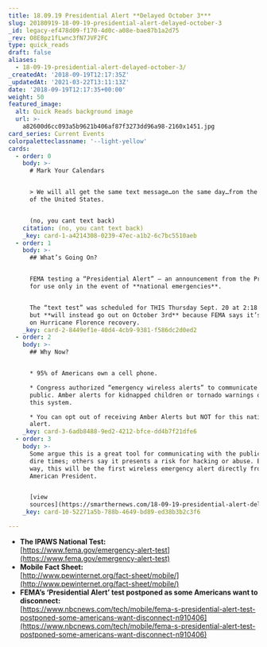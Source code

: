 ```yaml
---
title: 18.09.19 Presidential Alert **Delayed October 3***
slug: 20180919-18-09-19-presidential-alert-delayed-october-3
_id: legacy-ef478d09-f170-4d0c-a08e-bae87b1a2d75
_rev: O8E8pz1fLwnc3fN7JVF2FC
type: quick_reads
draft: false
aliases:
  - 18-09-19-presidential-alert-delayed-october-3/
_createdAt: '2018-09-19T12:17:35Z'
_updatedAt: '2021-03-22T13:11:13Z'
date: '2018-09-19T12:17:35+00:00'
weight: 50
featured_image:
  alt: Quick Reads background image
  url: >-
    a82600d6cc093a5b9621b406af87f3273dd96a98-2160x1451.jpg
card_series: Current Events
colorpaletteclassname: '--light-yellow'
cards:
  - order: 0
    body: >-
      # Mark Your Calendars


      > We will all get the same text message…on the same day…from the President
      of the United States.


      (no, you cant text back)
    citation: (no, you cant text back)
    _key: card-1-a4214308-0239-47ec-a1b2-6c7bc5510aeb
  - order: 1
    body: >-
      ## What’s Going On?


      FEMA testing a “Presidential Alert” – an announcement from the President
      for use only in the event of **national emergencies**.


      The “text test” was scheduled for THIS Thursday Sept. 20 at 2:18 p.m. EST,
      but **will instead go out on October 3rd** because FEMA says it’s focusing
      on Hurricane Florence recovery.
    _key: card-2-8449ef1e-40d4-4cb9-9381-f586dc2d0ed2
  - order: 2
    body: >-
      ## Why Now?


      * 95% of Americans own a cell phone.

      * Congress authorized “emergency wireless alerts” to communicate with the
      public. Amber alerts for kidnapped children or tornado warnings often use
      this system.

      * You can opt out of receiving Amber Alerts but NOT for this national
      alert.
    _key: card-3-6adb8488-9ed2-4212-bfce-dd4b7f21dfe6
  - order: 3
    body: >-
      Some argue this is a great tool for communicating with the public during
      dire times; others say it presents a risk for hacking or abuse. Either
      way, this will be the first wireless emergency alert directly from an
      American President.


      [view
      sources](https://smarthernews.com/18-09-19-presidential-alert-delayed-october-3/)
    _key: card-10-52271a5b-788b-4649-bd89-ed38b3b2c3f6

---
```

* **The IPAWS National Test:**  
[https://www.fema.gov/emergency-alert-test](https://www.fema.gov/emergency-alert-test)
* **Mobile Fact Sheet:**  
[http://www.pewinternet.org/fact-sheet/mobile/](http://www.pewinternet.org/fact-sheet/mobile/)
* **FEMA’s ‘Presidential Alert’ test postponed as some Americans want to disconnect:**  
[https://www.nbcnews.com/tech/mobile/fema-s-presidential-alert-test-postponed-some-americans-want-disconnect-n910406](https://www.nbcnews.com/tech/mobile/fema-s-presidential-alert-test-postponed-some-americans-want-disconnect-n910406)